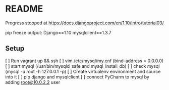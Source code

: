 # README #

Progress stopped at https://docs.djangoproject.com/en/1.10/intro/tutorial03/

pip freeze output:
Django==1.10
mysqlclient==1.3.7


## Setup ##
[ ] Run vagrant up && ssh
[ ] vim /etc/mysql/my.cnf (bind-address = 0.0.0.0)
[ ] start mysql (/usr/bin/mysqld_safe and mysql_install_db)
[ ] check mysql (mysql -u root -h 127.0.0.1 -p)
[ ] Create virtualenv environment and source into it
[ ] pip django and mysqlclient
[ ] connect PyCharm to mysql by adding root@10.0.2.2 user
